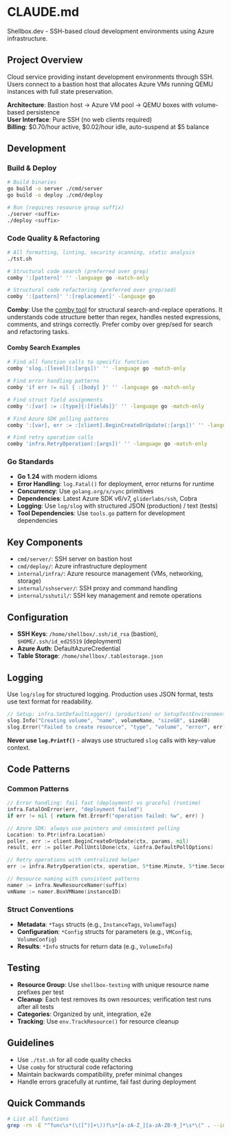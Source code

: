 # CLAUDE.md

Shellbox.dev - SSH-based cloud development environments using Azure infrastructure.

## Project Overview

Cloud service providing instant development environments through SSH. Users connect to a bastion host that allocates Azure VMs running QEMU instances with full state preservation.

**Architecture**: Bastion host → Azure VM pool → QEMU boxes with volume-based persistence  
**User Interface**: Pure SSH (no web clients required)  
**Billing**: $0.70/hour active, $0.02/hour idle, auto-suspend at $5 balance

## Development

### Build & Deploy
```bash
# Build binaries
go build -o server ./cmd/server
go build -o deploy ./cmd/deploy

# Run (requires resource group suffix)
./server <suffix>
./deploy <suffix>
```

### Code Quality & Refactoring
```bash
# All formatting, linting, security scanning, static analysis
./tst.sh

# Structural code search (preferred over grep)
comby ':[pattern]' '' -language go -match-only

# Structural code refactoring (preferred over grep/sed)
comby ':[pattern]' ':[replacement]' -language go
```

**Comby**: Use the [comby tool](https://comby.dev) for structural search-and-replace operations. It understands code structure better than regex, handles nested expressions, comments, and strings correctly. Prefer comby over grep/sed for search and refactoring tasks.

#### Comby Search Examples
```bash
# Find all function calls to specific function
comby 'slog.:[level](:[args])' '' -language go -match-only

# Find error handling patterns
comby 'if err != nil { :[body] }' '' -language go -match-only

# Find struct field assignments
comby ':[var] := :[type]{:[fields]}' '' -language go -match-only

# Find Azure SDK polling patterns
comby ':[var], err := :[client].BeginCreateOrUpdate(:[args])' '' -language go -match-only

# Find retry operation calls
comby 'infra.RetryOperation(:[args])' '' -language go -match-only
```

### Go Standards
- **Go 1.24** with modern idioms
- **Error Handling**: `log.Fatal()` for deployment, error returns for runtime
- **Concurrency**: Use `golang.org/x/sync` primitives
- **Dependencies**: Latest Azure SDK v6/v7, `gliderlabs/ssh`, Cobra
- **Logging**: Use `log/slog` with structured JSON (production) / text (tests)
- **Tool Dependencies**: Use `tools.go` pattern for development dependencies

## Key Components

- `cmd/server/`: SSH server on bastion host
- `cmd/deploy/`: Azure infrastructure deployment  
- `internal/infra/`: Azure resource management (VMs, networking, storage)
- `internal/sshserver/`: SSH proxy and command handling
- `internal/sshutil/`: SSH key management and remote operations

## Configuration

- **SSH Keys**: `/home/shellbox/.ssh/id_rsa` (bastion), `$HOME/.ssh/id_ed25519` (deployment)
- **Azure Auth**: DefaultAzureCredential
- **Table Storage**: `/home/shellbox/.tablestorage.json`

## Logging

Use `log/slog` for structured logging. Production uses JSON format, tests use text format for readability.

```go
// Setup: infra.SetDefaultLogger() (production) or SetupTestEnvironment() (tests)
slog.Info("Creating volume", "name", volumeName, "sizeGB", sizeGB)
slog.Error("Failed to create resource", "type", "volume", "error", err)
```

**Never use `log.Printf()`** - always use structured `slog` calls with key-value context.

## Code Patterns

### Common Patterns
```go
// Error handling: fail fast (deployment) vs graceful (runtime)
infra.FatalOnError(err, "deployment failed")
if err != nil { return fmt.Errorf("operation failed: %w", err) }

// Azure SDK: always use pointers and consistent polling
Location: to.Ptr(infra.Location)
poller, err := client.BeginCreateOrUpdate(ctx, params, nil)
result, err := poller.PollUntilDone(ctx, &infra.DefaultPollOptions)

// Retry operations with centralized helper
err := infra.RetryOperation(ctx, operation, 5*time.Minute, 5*time.Second, "description")

// Resource naming with consistent patterns
namer := infra.NewResourceNamer(suffix)
vmName := namer.BoxVMName(instanceID)
```

### Struct Conventions
- **Metadata**: `*Tags` structs (e.g., `InstanceTags`, `VolumeTags`)
- **Configuration**: `*Config` structs for parameters (e.g., `VMConfig`, `VolumeConfig`)
- **Results**: `*Info` structs for return data (e.g., `VolumeInfo`)

## Testing

- **Resource Group**: Use `shellbox-testing` with unique resource name prefixes per test
- **Cleanup**: Each test removes its own resources; verification test runs after all tests
- **Categories**: Organized by unit, integration, e2e
- **Tracking**: Use `env.TrackResource()` for resource cleanup

## Guidelines

- Use `./tst.sh` for all code quality checks
- Use `comby` for structural code refactoring
- Maintain backwards compatibility, prefer minimal changes
- Handle errors gracefully at runtime, fail fast during deployment

## Quick Commands

```bash
# List all functions
grep -rn -E "^func\s*(\([^)]+\))?\s*[a-zA-Z_][a-zA-Z0-9_]*\s*\(" . --include="*.go" | grep -v -i test
```
